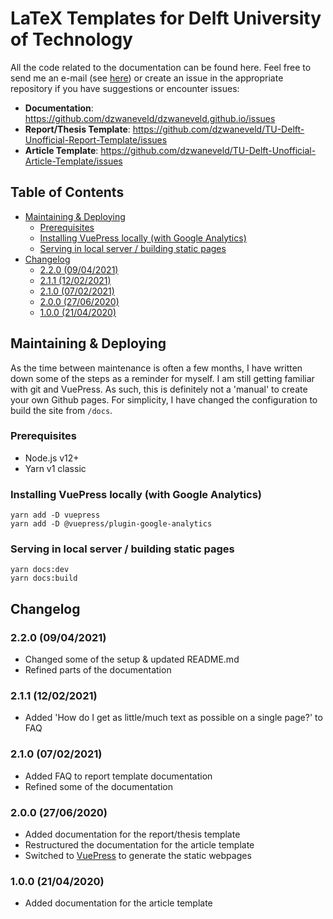 # LaTeX Templates for Delft University of Technology

All the code related to the documentation can be found here. Feel free to send me an e-mail (see [here](https://dzwaneveld.github.io/about.html)) or create an issue in the appropriate repository if you have suggestions or encounter issues:

- **Documentation**: https://github.com/dzwaneveld/dzwaneveld.github.io/issues
- **Report/Thesis Template**: https://github.com/dzwaneveld/TU-Delft-Unofficial-Report-Template/issues
- **Article Template**: https://github.com/dzwaneveld/TU-Delft-Unofficial-Article-Template/issues

## Table of Contents

* [Maintaining & Deploying](#maintaining--deploying)
  + [Prerequisites](#prerequisites)
  + [Installing VuePress locally (with Google Analytics)](#installing-vuepress-locally-with-google-analytics)
  + [Serving in local server / building static pages](#serving-in-local-server--building-static-pages)
* [Changelog](#changelog)
  + [2.2.0 (09/04/2021)](#220-09042021)
  + [2.1.1 (12/02/2021)](#211-12022021)
  + [2.1.0 (07/02/2021)](#210-07022021)
  + [2.0.0 (27/06/2020)](#200-27062020)
  + [1.0.0 (21/04/2020)](#100-21042020)

## Maintaining & Deploying

As the time between maintenance is often a few months, I have written down some of the steps as a reminder for myself. I am still getting familiar with git and VuePress. As such, this is definitely not a 'manual' to create your own Github pages. For simplicity, I have changed the configuration to build the site from `/docs`.

### Prerequisites

- Node.js v12+
- Yarn v1 classic

### Installing VuePress locally (with Google Analytics)

````
yarn add -D vuepress
yarn add -D @vuepress/plugin-google-analytics
````

### Serving in local server / building static pages

````
yarn docs:dev
yarn docs:build
````

## Changelog

### 2.2.0 (09/04/2021)

* Changed some of the setup & updated README.md
* Refined parts of the documentation

### 2.1.1 (12/02/2021)

* Added 'How do I get as little/much text as possible on a single page?' to FAQ

### 2.1.0 (07/02/2021)

* Added FAQ to report template documentation
* Refined some of the documentation

### 2.0.0 (27/06/2020)

* Added documentation for the report/thesis template
* Restructured the documentation for the article template
* Switched to [VuePress](https://vuepress.vuejs.org/) to generate the static webpages

### 1.0.0 (21/04/2020)

* Added documentation for the article template
